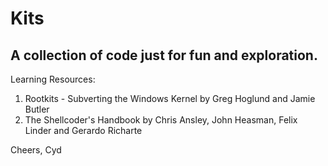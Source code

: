 Kits
=======
A collection of code just for fun and exploration.
-----------

Learning Resources:
1. Rootkits - Subverting the Windows Kernel by Greg Hoglund and Jamie Butler
2. The Shellcoder's Handbook by Chris Ansley, John Heasman, Felix Linder and Gerardo Richarte

Cheers,
Cyd
